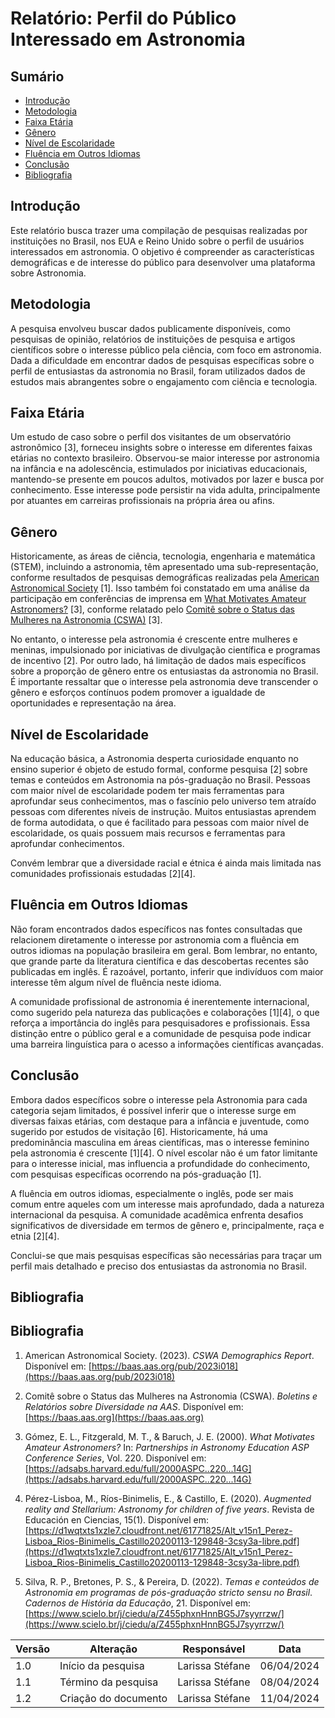# Relatório: Perfil do Público Interessado em Astronomia

## Sumário
- [Introdução](#introdução)
- [Metodologia](#metodologia)
- [Faixa Etária](#faixa-etária)
- [Gênero](#gênero)
- [Nível de Escolaridade](#nível-de-escolaridade)
- [Fluência em Outros Idiomas](#fluência-em-outros-idiomas)
- [Conclusão](#conclusão)
- [Bibliografia](#bibliografia)

## Introdução

Este relatório busca trazer uma compilação de pesquisas realizadas por instituições no Brasil, nos EUA e Reino Unido sobre o perfil de usuários interessados em astronomia. O objetivo é compreender as características demográficas e de interesse do público para desenvolver uma plataforma sobre Astronomia.

## Metodologia

A pesquisa envolveu buscar dados publicamente disponíveis, como pesquisas de opinião, relatórios de instituições de pesquisa e artigos científicos sobre o interesse público pela ciência, com foco em astronomia. Dada a dificuldade em encontrar dados de pesquisas específicas sobre o perfil de entusiastas da astronomia no Brasil, foram utilizados dados de estudos mais abrangentes sobre o engajamento com ciência e tecnologia.

## Faixa Etária

Um estudo de caso sobre o perfil dos visitantes de um observatório astronômico [3], forneceu insights sobre o interesse em diferentes faixas etárias no contexto brasileiro. Observou-se maior interesse por astronomia na infância e na adolescência, estimulados por iniciativas educacionais, mantendo-se presente em poucos adultos, motivados por lazer e busca por conhecimento. Esse interesse pode persistir na vida adulta, principalmente por atuantes em carreiras profissionais na própria área ou afins.

## Gênero

Historicamente, as áreas de ciência, tecnologia, engenharia e matemática (STEM), incluindo a astronomia, têm apresentado uma sub-representação, conforme resultados de pesquisas demográficas realizadas pela [American Astronomical Society](https://baas.aas.org/pub/2023i018) [1]. Isso também foi constatado em uma análise da participação em conferências de imprensa em [What Motivates Amateur Astronomers?](https://adsabs.harvard.edu/full/2000ASPC..220...14G) [3], conforme relatado pelo [Comitê sobre o Status das Mulheres na Astronomia (CSWA)](https://baas.aas.org) [3].

No entanto, o interesse pela astronomia é crescente entre mulheres e meninas, impulsionado por iniciativas de divulgação científica e programas de incentivo [2]. Por outro lado, há limitação de dados mais específicos sobre a proporção de gênero entre os entusiastas da astronomia no Brasil. É importante ressaltar que o interesse pela astronomia deve transcender o gênero e esforços contínuos podem promover a igualdade de oportunidades e representação na área.

## Nível de Escolaridade

Na educação básica, a Astronomia desperta curiosidade enquanto no ensino superior é objeto de estudo formal, conforme pesquisa [2] sobre temas e conteúdos em Astronomia na pós-graduação no Brasil. Pessoas com maior nível de escolaridade podem ter mais ferramentas para aprofundar seus conhecimentos, mas o fascínio pelo universo tem atraído pessoas com diferentes níveis de instrução. Muitos entusiastas aprendem de forma autodidata, o que é facilitado para pessoas com maior nível de escolaridade, os quais possuem mais recursos e ferramentas para aprofundar conhecimentos.

Convém lembrar que a diversidade racial e étnica é ainda mais limitada nas comunidades profissionais estudadas [2][4].

## Fluência em Outros Idiomas

Não foram encontrados dados específicos nas fontes consultadas que relacionem diretamente o interesse por astronomia com a fluência em outros idiomas na população brasileira em geral. Bom lembrar, no entanto, que grande parte da literatura científica e das descobertas recentes são publicadas em inglês. É razoável, portanto, inferir que indivíduos com maior interesse têm algum nível de fluência neste idioma.

A comunidade profissional de astronomia é inerentemente internacional, como sugerido pela natureza das publicações e colaborações [1][4], o que reforça a importância do inglês para pesquisadores e profissionais. Essa distinção entre o público geral e a comunidade de pesquisa pode indicar uma barreira linguística para o acesso a informações científicas avançadas.

## Conclusão

Embora dados específicos sobre o interesse pela Astronomia para cada categoria sejam limitados, é possível inferir que o interesse surge em diversas faixas etárias, com destaque para a infância e juventude, como sugerido por estudos de visitação [6]. Historicamente, há uma predominância masculina em áreas científicas, mas o interesse feminino pela astronomia é crescente [1][4]. O nível escolar não é um fator limitante para o interesse inicial, mas influencia a profundidade do conhecimento, com pesquisas específicas ocorrendo na pós-graduação [1].

A fluência em outros idiomas, especialmente o inglês, pode ser mais comum entre aqueles com um interesse mais aprofundado, dada a natureza internacional da pesquisa. A comunidade acadêmica enfrenta desafios significativos de diversidade em termos de gênero e, principalmente, raça e etnia [2][4].

Conclui-se que mais pesquisas específicas são necessárias para traçar um perfil mais detalhado e preciso dos entusiastas da astronomia no Brasil.

## Bibliografia

## Bibliografia

1. American Astronomical Society. (2023). *CSWA Demographics Report*. Disponível em: [https://baas.aas.org/pub/2023i018](https://baas.aas.org/pub/2023i018)

2. Comitê sobre o Status das Mulheres na Astronomia (CSWA). *Boletins e Relatórios sobre Diversidade na AAS*. Disponível em: [https://baas.aas.org](https://baas.aas.org)

3. Gómez, E. L., Fitzgerald, M. T., & Baruch, J. E. (2000). *What Motivates Amateur Astronomers?* In: *Partnerships in Astronomy Education ASP Conference Series*, Vol. 220. Disponível em: [https://adsabs.harvard.edu/full/2000ASPC..220...14G](https://adsabs.harvard.edu/full/2000ASPC..220...14G)

4. Pérez-Lisboa, M., Ríos-Binimelis, E., & Castillo, E. (2020). *Augmented reality and Stellarium: Astronomy for children of five years*. Revista de Educación en Ciencias, 15(1). Disponível em: [https://d1wqtxts1xzle7.cloudfront.net/61771825/Alt_v15n1_Perez-Lisboa_Rios-Binimelis_Castillo20200113-129848-3csy3a-libre.pdf](https://d1wqtxts1xzle7.cloudfront.net/61771825/Alt_v15n1_Perez-Lisboa_Rios-Binimelis_Castillo20200113-129848-3csy3a-libre.pdf)

5. Silva, R. P., Bretones, P. S., & Pereira, D. (2022). *Temas e conteúdos de Astronomia em programas de pós-graduação stricto sensu no Brasil*. *Cadernos de História da Educação*, 21. Disponível em: [https://www.scielo.br/j/ciedu/a/Z455phxnHnnBG5J7syyrrzw/](https://www.scielo.br/j/ciedu/a/Z455phxnHnnBG5J7syyrrzw/)



| Versão | Alteração | Responsável | Data |
| - | - | - | - |
| 1.0 | Início da pesquisa| Larissa Stéfane | 06/04/2024 |
| 1.1 | Término da pesquisa | Larissa Stéfane | 08/04/2024 |
| 1.2 | Criação do documento | Larissa Stéfane | 11/04/2024 |
